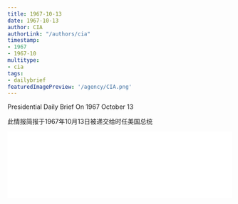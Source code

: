 ```yaml
---
title: 1967-10-13
date: 1967-10-13
author: CIA 
authorLink: "/authors/cia"
timestamp: 
- 1967
- 1967-10
multitype: 
- cia
tags: 
- dailybrief
featuredImagePreview: '/agency/CIA.png'
---
```



Presidential Daily Brief On 1967 October 13

此情报简报于1967年10月13日被递交给时任美国总统

<!--more-->





<div id="over" style="width:100%; overflow:hidden"> <iframe id="sFrame" name="sFrame" frameborder="no" border="0"  allowfullscreen marginwidth="0" scrolling="no" src = " /CIA/1967-10-13.html "  style = " position:absulute; width: 806px; top: 300;" > </iframe> </div>